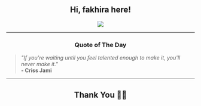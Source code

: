 <h2 align="center"> Hi, fakhira here!</h2>

<p align="center">
<a href="https://github.com/fakhiralkda" alt="github streak"><img src="https://dvst-streak.herokuapp.com/?user=fakhiralkda&theme=tokyonight&fire=DD472C"></a>
</p>

<hr>
<h3 align="center">Quote of The Day</h3>
<p align="center">
<blockquote>
<i>"If you're waiting until you feel talented enough to make it, you'll never make it."</i>
<br>
<b>- Criss Jami</b>
</blockquote>
</p>


<hr>
<h2 align="center">Thank You 🙏🏼</h2>
